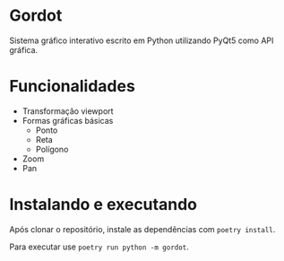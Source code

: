 # Gordot

Sistema gráfico interativo escrito em Python utilizando PyQt5 como API gráfica.

# Funcionalidades

- Transformação viewport
- Formas gráficas básicas
  - Ponto
  - Reta
  - Polígono
- Zoom
- Pan

# Instalando e executando

Após clonar o repositório, instale as dependências com `poetry install`.

Para executar use `poetry run python -m gordot`.